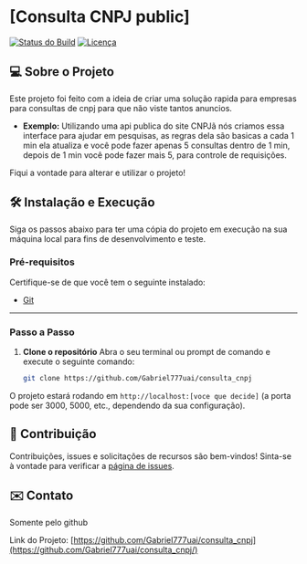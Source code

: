 # [Consulta CNPJ public]

[![Status do Build](https://img.shields.io/badge/Status-Em%20Desenvolvimento-yellow.svg)](https://github.com/[seu_usuario]/[seu_repositorio])
[![Licença](https://img.shields.io/badge/Licen%C3%A7a-MIT-blue.svg)](LICENSE)

## 💻 Sobre o Projeto

Este projeto foi feito com a ideia de criar uma solução rapida para empresas para consultas de cnpj para que não viste tantos anuncios.

* **Exemplo:** Utilizando uma api publica do site CNPJã nós criamos essa interface para ajudar em pesquisas, as regras dela são basicas a cada 1 min ela atualiza e você pode fazer apenas 5 consultas dentro de 1 min, depois de 1 min você pode fazer mais 5, para controle de requisições.

Fiqui a vontade para alterar e utilizar o projeto!


## 🛠️ Instalação e Execução

Siga os passos abaixo para ter uma cópia do projeto em execução na sua máquina local para fins de desenvolvimento e teste.

### Pré-requisitos

Certifique-se de que você tem o seguinte instalado:

* [Git](https://git-scm.com/)

---

### Passo a Passo

1.  **Clone o repositório**
    Abra o seu terminal ou prompt de comando e execute o seguinte comando:

    ```bash
    git clone https://github.com/Gabriel777uai/consulta_cnpj
    ```

O projeto estará rodando em `http://localhost:[voce que decide]` (a porta pode ser 3000, 5000, etc., dependendo da sua configuração).

## 🤝 Contribuição

Contribuições, issues e solicitações de recursos são bem-vindos! Sinta-se à vontade para verificar a [página de issues](https://github.com/Gabriel777uai/consulta_cnpj/issues).


## ✉️ Contato
Somente pelo github

Link do Projeto: [https://github.com/Gabriel777uai/consulta_cnpj](https://github.com/Gabriel777uai/consulta_cnpj/)